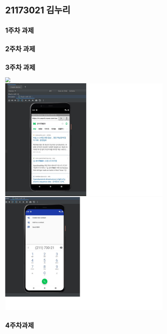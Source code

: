 # 21173021 김누리

## 1주차 과제

## 2주차 과제

## 3주차 과제

<img width="" height="" src="./pic/3st.app.jpg"> </img>
<img width="" height="" src="./pic/네이버바로가기.jpg"> </img>
<img width="" height="" src="./pic/전화걸기.jpg"> </img> 


## 4주차과제
